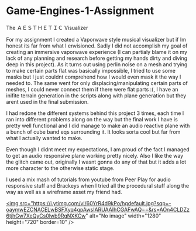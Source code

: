 # Game-Engines-1-Assignment


The ＡＥＳＴＨＥＴＩＣ Visualizer

For my assignment I created a Vaporwave style musical visualizer but if Im honest its far from what I envisioned.
Sadly I did not accomplish my goal of creating an immersive vaporwave experience (I can partialy blame it on my lack of any planning and research before getting my hands dirty and diving deep in this project). As it turns out using perlin noise on a mesh and trying to make certain parts flat was basically impossible, I tried to use some masks but I just couldnt comprehend how I would even mask it the way I needed to. The same went for only displacing/manipulating certain parts of meshes, I could never connect them if there were flat parts :(, I have an inifite terrain generation in the scripts along with plane generation but they arent used in the final submission.

I had redone the different systems behind this project 3 times, each time I ran into different problems along on the way but the final work I have is pretty well functional and I did manage to make an audio reactive plane with a bunch of cube band eqs surrounding it. It looks sorta cool but far from what I actually wanted to make.

Even though I didnt meet my expectations, I am proud of the fact I managed to get an audio responsive plane working pretty nicely. Also I like the way the glitch came out, originally I wasnt gonna do any of that but it adds a lot more character to the otherwise static stage.
 
 
I used a mix mash of tutorials from youtube from Peer Play for audio responsive stuff and Brackeys when I tried all the procedural stuff along the way as well as a wireframe asset my friend had.

<a href="http://www.youtube.com/watch?feature=player_embedded&v=60YrR4d9kPo
" target="_blank"><img src="https://i.ytimg.com/vi/60YrR4d9kPo/hqdefault.jpg?sqp=-oaymwEZCNACELwBSFXyq4qpAwsIARUAAIhCGAFwAQ==&rs=AOn4CLDZz6tjhGw7XeQyCs0lwb9RgNXKCw" 
alt="No image" width="1280" height="720" border=10" /></a>
